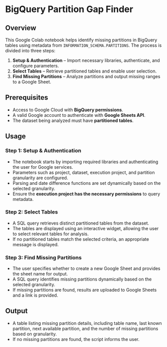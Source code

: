 # BigQuery Partition Gap Finder

## Overview
This Google Colab notebook helps identify missing partitions in BigQuery tables using metadata from `INFORMATION_SCHEMA.PARTITIONS`. The process is divided into three steps:
1. **Setup & Authentication** – Import necessary libraries, authenticate, and configure parameters.
2. **Select Tables** – Retrieve partitioned tables and enable user selection.
3. **Find Missing Partitions** – Analyze partitions and output missing ranges to a Google Sheet.

## Prerequisites
- Access to Google Cloud with **BigQuery permissions**.
- A valid Google account to authenticate with **Google Sheets API**.
- The dataset being analyzed must have **partitioned tables**.

## Usage
### Step 1: Setup & Authentication
- The notebook starts by importing required libraries and authenticating the user for Google services.
- Parameters such as project, dataset, execution project, and partition granularity are configured.
- Parsing and date difference functions are set dynamically based on the selected granularity.
- Ensure the **execution project has the necessary permissions** to query metadata.

### Step 2: Select Tables
- A SQL query retrieves distinct partitioned tables from the dataset.
- The tables are displayed using an interactive widget, allowing the user to select relevant tables for analysis.
- If no partitioned tables match the selected criteria, an appropriate message is displayed.

### Step 3: Find Missing Partitions
- The user specifies whether to create a new Google Sheet and provides the sheet name for output.
- A SQL query identifies missing partitions dynamically based on the selected granularity.
- If missing partitions are found, results are uploaded to Google Sheets and a link is provided.

## Output
- A table listing missing partition details, including table name, last known partition, next available partition, and the number of missing partitions based on granularity.
- If no missing partitions are found, the script informs the user.
